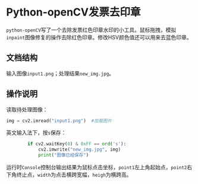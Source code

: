 # Python-openCV发票去印章

`python-openCV`写了一个去除发票红色印章水印的小工具。鼠标拖拽，模拟`inpaint`图像修复的操作去除红色印章。修改HSV颜色值还可以用来去蓝色印章。

## 文档结构

输入图像`input1.png`；处理结果`new_img.jpg`。

## 操作说明

读取待处理图像：

```python
img = cv2.imread("input1.png")  #加载图片
```

英文输入法下，按`s`保存：

```python
        if cv2.waitKey(0) & 0xFF == ord('s'):
            cv2.imwrite("new_img.jpg", img)
            print("图像已经保存")
```

运行时`Console`控制台输出结果为鼠标点击坐标，`point1`左上角起始点，`point2`右下角终止点，`width`为点击横跨宽幅，`heigh`为横跨高。
